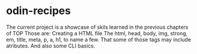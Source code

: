 # odin-recipes
The current project is a showcase of skils learned in the previous chapters of TOP
Those are:
Creating a HTML file
The html, head, body, img, strong, em, title, meta, p, a, h1, to name a few.
That some of those tags may include atributes.
And also some CLI basics.
